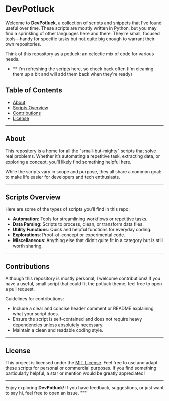# DevPotluck

Welcome to **DevPotluck**, a collection of scripts and snippets that I’ve found useful over time. These scripts are mostly written in Python, but you may find a sprinkling of other languages here and there. They’re small, focused tools—handy for specific tasks but not quite big enough to warrant their own repositories.

Think of this repository as a potluck: an eclectic mix of code for various needs.

- ** I'm refreshing the scripts here, so check back often (I'm cleaning them up a bit and will add them back when they're ready)

## Table of Contents

- [About](#about)  
- [Scripts Overview](#scripts-overview)  
- [Contributions](#contributions)  
- [License](#license)

---

## About

This repository is a home for all the "small-but-mighty" scripts that solve real problems. Whether it’s automating a repetitive task, extracting data, or exploring a concept, you’ll likely find something helpful here.

While the scripts vary in scope and purpose, they all share a common goal: to make life easier for developers and tech enthusiasts.

---

## Scripts Overview

Here are some of the types of scripts you’ll find in this repo:

- **Automation**: Tools for streamlining workflows or repetitive tasks.
- **Data Parsing**: Scripts to process, clean, or transform data files.
- **Utility Functions**: Quick and helpful functions for everyday coding.
- **Explorations**: Proof-of-concept or experimental code.
- **Miscellaneous**: Anything else that didn’t quite fit in a category but is still worth sharing.

---

## Contributions

Although this repository is mostly personal, I welcome contributions! If you have a useful, small script that could fit the potluck theme, feel free to open a pull request. 

Guidelines for contributions:
- Include a clear and concise header comment or README explaining what your script does.
- Ensure the script is self-contained and does not require heavy dependencies unless absolutely necessary.
- Maintain a clean and readable coding style.

---

## License

This project is licensed under the [MIT License](LICENSE). Feel free to use and adapt these scripts for personal or commercial purposes. If you find something particularly helpful, a star or mention would be greatly appreciated!

---

Enjoy exploring **DevPotluck**! If you have feedback, suggestions, or just want to say hi, feel free to open an issue.
"""

